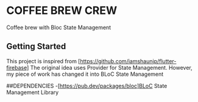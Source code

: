 # COFFEE BREW CREW

Coffee brew with Bloc State Management

## Getting Started

This project is inspired from [https://github.com/iamshaunjp/flutter-firebase]
The original idea uses Provider for State Management. However, my piece of work has changed it into BLoC State Management

##DEPENDENCIES 
-[https://pub.dev/packages/bloc]BLoC State Management Library
